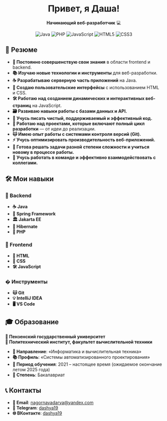 <h1 align="center">Привет, я Даша!</h1> 

<p align="center">
  <strong>Начинающий веб-разработчик</strong> 💻<br>
</p>

<p align="center">
  <img src="https://img.shields.io/badge/Java-ED8B00?style=for-the-badge&logo=openjdk&logoColor=white" alt="Java">
  <img src="https://img.shields.io/badge/PHP-777BB4?style=for-the-badge&logo=php&logoColor=white" alt="PHP">
  <img src="https://img.shields.io/badge/JavaScript-F7DF1E?style=for-the-badge&logo=javascript&logoColor=black" alt="JavaScript">
  <img src="https://img.shields.io/badge/HTML5-E34F26?style=for-the-badge&logo=html5&logoColor=white" alt="HTML5">
  <img src="https://img.shields.io/badge/CSS3-1572B6?style=for-the-badge&logo=css3&logoColor=white" alt="CSS3">
</p>

## 📝 Резюме

- **🚀 Постоянно совершенствую свои знания** в области frontend и backend.  
- **📚 Изучаю новые технологии и инструменты** для веб-разработки.  
- **☕ Разрабатываю серверную часть приложений** на Java.  
- **🎨 Создаю пользовательские интерфейсы** с использованием HTML и CSS.  
- **🛠️ Работаю над созданием динамических и интерактивных веб-страниц** на JavaScript.  
- **🗃️ Развиваю навыки работы с базами данных и API.**  
- **🧹 Учусь писать чистый, поддерживаемый и эффективный код.**  
- **🔄 Работаю над проектами, которые включают полный цикл разработки** — от идеи до реализации.  
- **🐱 Имею опыт работы с системами контроля версий (Git).**  
- **⚡ Учусь оптимизировать производительность веб-приложений.**  
- **🧩 Готова решать задачи разной степени сложности и учиться новому в процессе работы.**  
- **👥 Учусь работать в команде и эффективно взаимодействовать с коллегами.**  

## 🛠️ Мои навыки

### 🔧 Backend
- **☕ Java**  
- **🌱 Spring Framework**  
- **🏛️ Jakarta EE**  
- **🔄 Hibernate**  
- **🐘 PHP**  

### 🎨 Frontend
- **📄 HTML**  
- **🎨 CSS**  
- **🛠️ JavaScript**  

### � Инструменты
- **🐱 Git**  
- **💡 IntelliJ IDEA**  
- **🖥️ VS Code**  

## 🎓 Образование

**🏫 Пензенский государственный университет**  
**🔧 Политехнический институт, факультет вычислительной техники**  

- **🎯 Направление**: «Информатика и вычислительная техника»  
- **📚 Профиль**: «Системы автоматизированного проектирования»  
- **📅 Период обучения**: 2021 – настоящее время (ожидаемое окончание летом 2025 года)  
- **📜 Степень**: Бакалавриат  

## 📞 Контакты

- **📧 Email**: [nagornayadarya@yandex.com](mailto:nagornayadarya@yandex.com)  
- **📨 Telegram**: [dashya19](https://t.me/dashya19)  
- **🌐 ВКонтакте**: [dashya19](https://vk.com/dashya19) 


